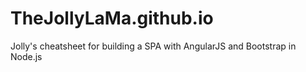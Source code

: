 # TheJollyLaMa.github.io

Jolly's cheatsheet for building a SPA with AngularJS and Bootstrap in Node.js
